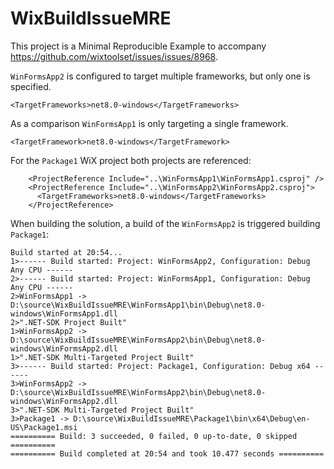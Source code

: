 # WixBuildIssueMRE

This project is a Minimal Reproducible Example to accompany https://github.com/wixtoolset/issues/issues/8968.

`WinFormsApp2` is configured to target multiple frameworks, but only one is specified.

```
<TargetFrameworks>net8.0-windows</TargetFrameworks>
```

As a comparison `WinFormsApp1` is only targeting a single framework.

```
<TargetFramework>net8.0-windows</TargetFramework>
```

For the `Package1` WiX project both projects are referenced:

```
    <ProjectReference Include="..\WinFormsApp1\WinFormsApp1.csproj" />
    <ProjectReference Include="..\WinFormsApp2\WinFormsApp2.csproj">
      <TargetFrameworks>net8.0-windows</TargetFrameworks>
    </ProjectReference>
```

When building the solution, a build of the `WinFormsApp2` is triggered building `Package1`:

```
Build started at 20:54...
1>------ Build started: Project: WinFormsApp2, Configuration: Debug Any CPU ------
2>------ Build started: Project: WinFormsApp1, Configuration: Debug Any CPU ------
2>WinFormsApp1 -> D:\source\WixBuildIssueMRE\WinFormsApp1\bin\Debug\net8.0-windows\WinFormsApp1.dll
2>".NET-SDK Project Built"
1>WinFormsApp2 -> D:\source\WixBuildIssueMRE\WinFormsApp2\bin\Debug\net8.0-windows\WinFormsApp2.dll
1>".NET-SDK Multi-Targeted Project Built"
3>------ Build started: Project: Package1, Configuration: Debug x64 ------
3>WinFormsApp2 -> D:\source\WixBuildIssueMRE\WinFormsApp2\bin\Debug\net8.0-windows\WinFormsApp2.dll
3>".NET-SDK Multi-Targeted Project Built"
3>Package1 -> D:\source\WixBuildIssueMRE\Package1\bin\x64\Debug\en-US\Package1.msi
========== Build: 3 succeeded, 0 failed, 0 up-to-date, 0 skipped ==========
========== Build completed at 20:54 and took 10.477 seconds ==========
```
